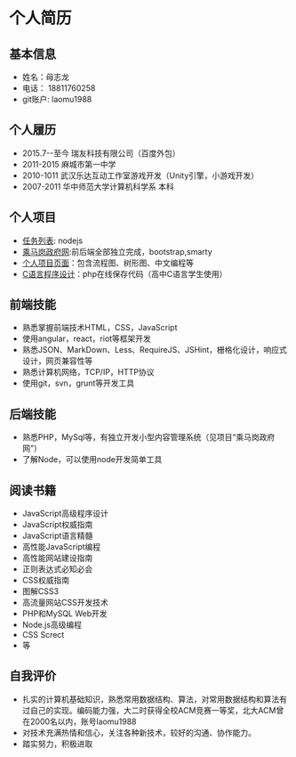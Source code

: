 # 个人简历

## 基本信息
* 姓名：母志龙
* 电话： 18811760258
* git账户: laomu1988

## 个人履历
* 2015.7--至今 瑞友科技有限公司（百度外包）
* 2011-2015 麻城市第一中学
* 2010-1011 武汉乐达互动工作室游戏开发（Unity引擎，小游戏开发）
* 2007-2011 华中师范大学计算机科学系 本科

## 个人项目
* [任务列表](http://dev.list.leanapp.cn): nodejs
* [乘马岗政府网](http://www.redchengma.com):前后端全部独立完成，bootstrap,smarty
* [个人项目页面](http://laomu1988.sinaapp.com)：包含流程图、树形图、中文编程等
* [C语言程序设计](http://mcyzweb.sinaapp.com)：php在线保存代码（高中C语言学生使用）


## 前端技能
* 熟悉掌握前端技术HTML，CSS，JavaScript
* 使用angular，react，riot等框架开发
* 熟悉JSON、MarkDown、Less、RequireJS、JSHint，栅格化设计，响应式设计，网页兼容性等
* 熟悉计算机网络，TCP/IP，HTTP协议
* 使用git，svn，grunt等开发工具


## 后端技能
* 熟悉PHP，MySql等，有独立开发小型内容管理系统（见项目“乘马岗政府网”）
* 了解Node，可以使用node开发简单工具

## 阅读书籍
* JavaScript高级程序设计
* JavaScript权威指南
* JavaScript语言精髓
* 高性能JavaScript编程
* 高性能网站建设指南
* 正则表达式必知必会
* CSS权威指南
* 图解CSS3
* 高流量网站CSS开发技术
* PHP和MySQL Web开发
* Node.js高级编程
* CSS Screct
* 等

## 自我评价
* 扎实的计算机基础知识，熟悉常用数据结构、算法，对常用数据结构和算法有过自己的实现。编码能力强，大二时获得全校ACM竞赛一等奖，北大ACM曾在2000名以内，账号laomu1988
* 对技术充满热情和信心，关注各种新技术，较好的沟通、协作能力。
* 踏实努力，积极进取
